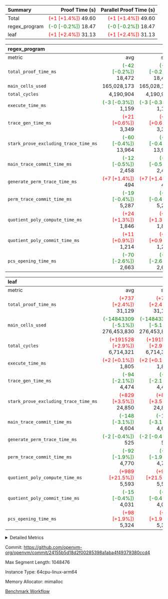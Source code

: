 | Summary | Proof Time (s) | Parallel Proof Time (s) |
|:---|---:|---:|
| Total | <span style='color: red'>(+1 [+1.4%])</span> 49.60 | <span style='color: red'>(+1 [+1.4%])</span> 49.60 |
| regex_program | <span style='color: green'>(-0 [-0.2%])</span> 18.47 | <span style='color: green'>(-0 [-0.2%])</span> 18.47 |
| leaf | <span style='color: red'>(+1 [+2.4%])</span> 31.13 | <span style='color: red'>(+1 [+2.4%])</span> 31.13 |


| regex_program |||||
|:---|---:|---:|---:|---:|
|metric|avg|sum|max|min|
| `total_proof_time_ms ` | <span style='color: green'>(-42 [-0.2%])</span> 18,472 | <span style='color: green'>(-42 [-0.2%])</span> 18,472 | <span style='color: green'>(-42 [-0.2%])</span> 18,472 | <span style='color: green'>(-42 [-0.2%])</span> 18,472 |
| `main_cells_used     ` |  165,028,173 |  165,028,173 |  165,028,173 |  165,028,173 |
| `total_cycles        ` |  4,190,904 |  4,190,904 |  4,190,904 |  4,190,904 |
| `execute_time_ms     ` | <span style='color: green'>(-3 [-0.3%])</span> 1,159 | <span style='color: green'>(-3 [-0.3%])</span> 1,159 | <span style='color: green'>(-3 [-0.3%])</span> 1,159 | <span style='color: green'>(-3 [-0.3%])</span> 1,159 |
| `trace_gen_time_ms   ` | <span style='color: red'>(+21 [+0.6%])</span> 3,349 | <span style='color: red'>(+21 [+0.6%])</span> 3,349 | <span style='color: red'>(+21 [+0.6%])</span> 3,349 | <span style='color: red'>(+21 [+0.6%])</span> 3,349 |
| `stark_prove_excluding_trace_time_ms` | <span style='color: green'>(-60 [-0.4%])</span> 13,964 | <span style='color: green'>(-60 [-0.4%])</span> 13,964 | <span style='color: green'>(-60 [-0.4%])</span> 13,964 | <span style='color: green'>(-60 [-0.4%])</span> 13,964 |
| `main_trace_commit_time_ms` | <span style='color: green'>(-12 [-0.5%])</span> 2,458 | <span style='color: green'>(-12 [-0.5%])</span> 2,458 | <span style='color: green'>(-12 [-0.5%])</span> 2,458 | <span style='color: green'>(-12 [-0.5%])</span> 2,458 |
| `generate_perm_trace_time_ms` | <span style='color: red'>(+7 [+1.4%])</span> 494 | <span style='color: red'>(+7 [+1.4%])</span> 494 | <span style='color: red'>(+7 [+1.4%])</span> 494 | <span style='color: red'>(+7 [+1.4%])</span> 494 |
| `perm_trace_commit_time_ms` | <span style='color: green'>(-19 [-0.4%])</span> 5,287 | <span style='color: green'>(-19 [-0.4%])</span> 5,287 | <span style='color: green'>(-19 [-0.4%])</span> 5,287 | <span style='color: green'>(-19 [-0.4%])</span> 5,287 |
| `quotient_poly_compute_time_ms` | <span style='color: red'>(+24 [+1.3%])</span> 1,846 | <span style='color: red'>(+24 [+1.3%])</span> 1,846 | <span style='color: red'>(+24 [+1.3%])</span> 1,846 | <span style='color: red'>(+24 [+1.3%])</span> 1,846 |
| `quotient_poly_commit_time_ms` | <span style='color: red'>(+11 [+0.9%])</span> 1,214 | <span style='color: red'>(+11 [+0.9%])</span> 1,214 | <span style='color: red'>(+11 [+0.9%])</span> 1,214 | <span style='color: red'>(+11 [+0.9%])</span> 1,214 |
| `pcs_opening_time_ms ` | <span style='color: green'>(-70 [-2.6%])</span> 2,663 | <span style='color: green'>(-70 [-2.6%])</span> 2,663 | <span style='color: green'>(-70 [-2.6%])</span> 2,663 | <span style='color: green'>(-70 [-2.6%])</span> 2,663 |

| leaf |||||
|:---|---:|---:|---:|---:|
|metric|avg|sum|max|min|
| `total_proof_time_ms ` | <span style='color: red'>(+737 [+2.4%])</span> 31,129 | <span style='color: red'>(+737 [+2.4%])</span> 31,129 | <span style='color: red'>(+737 [+2.4%])</span> 31,129 | <span style='color: red'>(+737 [+2.4%])</span> 31,129 |
| `main_cells_used     ` | <span style='color: green'>(-14843309 [-5.1%])</span> 276,453,830 | <span style='color: green'>(-14843309 [-5.1%])</span> 276,453,830 | <span style='color: green'>(-14843309 [-5.1%])</span> 276,453,830 | <span style='color: green'>(-14843309 [-5.1%])</span> 276,453,830 |
| `total_cycles        ` | <span style='color: red'>(+191528 [+2.9%])</span> 6,714,321 | <span style='color: red'>(+191528 [+2.9%])</span> 6,714,321 | <span style='color: red'>(+191528 [+2.9%])</span> 6,714,321 | <span style='color: red'>(+191528 [+2.9%])</span> 6,714,321 |
| `execute_time_ms     ` | <span style='color: red'>(+2 [+0.1%])</span> 1,805 | <span style='color: red'>(+2 [+0.1%])</span> 1,805 | <span style='color: red'>(+2 [+0.1%])</span> 1,805 | <span style='color: red'>(+2 [+0.1%])</span> 1,805 |
| `trace_gen_time_ms   ` | <span style='color: green'>(-94 [-2.1%])</span> 4,474 | <span style='color: green'>(-94 [-2.1%])</span> 4,474 | <span style='color: green'>(-94 [-2.1%])</span> 4,474 | <span style='color: green'>(-94 [-2.1%])</span> 4,474 |
| `stark_prove_excluding_trace_time_ms` | <span style='color: red'>(+829 [+3.5%])</span> 24,850 | <span style='color: red'>(+829 [+3.5%])</span> 24,850 | <span style='color: red'>(+829 [+3.5%])</span> 24,850 | <span style='color: red'>(+829 [+3.5%])</span> 24,850 |
| `main_trace_commit_time_ms` | <span style='color: green'>(-148 [-3.1%])</span> 4,604 | <span style='color: green'>(-148 [-3.1%])</span> 4,604 | <span style='color: green'>(-148 [-3.1%])</span> 4,604 | <span style='color: green'>(-148 [-3.1%])</span> 4,604 |
| `generate_perm_trace_time_ms` | <span style='color: green'>(-2 [-0.4%])</span> 525 | <span style='color: green'>(-2 [-0.4%])</span> 525 | <span style='color: green'>(-2 [-0.4%])</span> 525 | <span style='color: green'>(-2 [-0.4%])</span> 525 |
| `perm_trace_commit_time_ms` | <span style='color: green'>(-92 [-1.9%])</span> 4,770 | <span style='color: green'>(-92 [-1.9%])</span> 4,770 | <span style='color: green'>(-92 [-1.9%])</span> 4,770 | <span style='color: green'>(-92 [-1.9%])</span> 4,770 |
| `quotient_poly_compute_time_ms` | <span style='color: red'>(+989 [+21.5%])</span> 5,593 | <span style='color: red'>(+989 [+21.5%])</span> 5,593 | <span style='color: red'>(+989 [+21.5%])</span> 5,593 | <span style='color: red'>(+989 [+21.5%])</span> 5,593 |
| `quotient_poly_commit_time_ms` | <span style='color: green'>(-15 [-0.4%])</span> 4,031 | <span style='color: green'>(-15 [-0.4%])</span> 4,031 | <span style='color: green'>(-15 [-0.4%])</span> 4,031 | <span style='color: green'>(-15 [-0.4%])</span> 4,031 |
| `pcs_opening_time_ms ` | <span style='color: red'>(+98 [+1.9%])</span> 5,324 | <span style='color: red'>(+98 [+1.9%])</span> 5,324 | <span style='color: red'>(+98 [+1.9%])</span> 5,324 | <span style='color: red'>(+98 [+1.9%])</span> 5,324 |



<details>
<summary>Detailed Metrics</summary>

| group | num_segments | keygen_time_ms | commit_exe_time_ms |
| --- | --- | --- | --- |
| regex_program | 1 | 727 | 46 | 

| group | air_name | quotient_deg | interactions | constraints |
| --- | --- | --- | --- | --- |
| leaf | AccessAdapterAir<2> | 4 | 5 | 12 | 
| leaf | AccessAdapterAir<4> | 4 | 5 | 12 | 
| leaf | AccessAdapterAir<8> | 4 | 5 | 12 | 
| leaf | FriReducedOpeningAir | 4 | 35 | 59 | 
| leaf | NativePoseidon2Air<BabyBearParameters>, 1> | 4 | 31 | 302 | 
| leaf | PhantomAir | 4 | 3 | 4 | 
| leaf | ProgramAir | 1 | 1 | 4 | 
| leaf | VariableRangeCheckerAir | 1 | 1 | 4 | 
| leaf | VmAirWrapper<BranchNativeAdapterAir, BranchEqualCoreAir<1> | 2 | 11 | 23 | 
| leaf | VmAirWrapper<JalNativeAdapterAir, JalCoreAir> | 4 | 7 | 6 | 
| leaf | VmAirWrapper<NativeAdapterAir<2, 0>, PublicValuesCoreAir> | 4 | 11 | 23 | 
| leaf | VmAirWrapper<NativeAdapterAir<2, 1>, FieldArithmeticCoreAir> | 4 | 15 | 23 | 
| leaf | VmAirWrapper<NativeLoadStoreAdapterAir<1>, NativeLoadStoreCoreAir<1> | 4 | 15 | 24 | 
| leaf | VmAirWrapper<NativeVectorizedAdapterAir<4>, FieldExtensionCoreAir> | 4 | 15 | 23 | 
| leaf | VmConnectorAir | 4 | 3 | 8 | 
| leaf | VolatileBoundaryAir | 4 | 4 | 16 | 
| regex_program | AccessAdapterAir<16> | 2 | 5 | 14 | 
| regex_program | AccessAdapterAir<2> | 2 | 5 | 14 | 
| regex_program | AccessAdapterAir<32> | 2 | 5 | 14 | 
| regex_program | AccessAdapterAir<4> | 2 | 5 | 14 | 
| regex_program | AccessAdapterAir<64> | 2 | 5 | 14 | 
| regex_program | AccessAdapterAir<8> | 2 | 5 | 14 | 
| regex_program | BitwiseOperationLookupAir<8> | 2 | 2 | 4 | 
| regex_program | KeccakVmAir | 2 | 321 | 4,571 | 
| regex_program | MemoryMerkleAir<8> | 2 | 4 | 40 | 
| regex_program | PersistentBoundaryAir<8> | 2 | 3 | 6 | 
| regex_program | PhantomAir | 2 | 3 | 5 | 
| regex_program | Poseidon2PeripheryAir<BabyBearParameters>, 1> | 2 | 1 | 286 | 
| regex_program | ProgramAir | 1 | 1 | 4 | 
| regex_program | RangeTupleCheckerAir<2> | 1 | 1 | 4 | 
| regex_program | VariableRangeCheckerAir | 1 | 1 | 4 | 
| regex_program | VmAirWrapper<Rv32BaseAluAdapterAir, BaseAluCoreAir<4, 8> | 2 | 19 | 43 | 
| regex_program | VmAirWrapper<Rv32BaseAluAdapterAir, LessThanCoreAir<4, 8> | 2 | 17 | 39 | 
| regex_program | VmAirWrapper<Rv32BaseAluAdapterAir, ShiftCoreAir<4, 8> | 2 | 23 | 90 | 
| regex_program | VmAirWrapper<Rv32BranchAdapterAir, BranchEqualCoreAir<4> | 2 | 11 | 25 | 
| regex_program | VmAirWrapper<Rv32BranchAdapterAir, BranchLessThanCoreAir<4, 8> | 2 | 13 | 41 | 
| regex_program | VmAirWrapper<Rv32CondRdWriteAdapterAir, Rv32JalLuiCoreAir> | 2 | 10 | 22 | 
| regex_program | VmAirWrapper<Rv32HintStoreAdapterAir, Rv32HintStoreCoreAir> | 2 | 15 | 17 | 
| regex_program | VmAirWrapper<Rv32JalrAdapterAir, Rv32JalrCoreAir> | 2 | 16 | 20 | 
| regex_program | VmAirWrapper<Rv32LoadStoreAdapterAir, LoadSignExtendCoreAir<4, 8> | 2 | 18 | 33 | 
| regex_program | VmAirWrapper<Rv32LoadStoreAdapterAir, LoadStoreCoreAir<4> | 2 | 17 | 38 | 
| regex_program | VmAirWrapper<Rv32MultAdapterAir, DivRemCoreAir<4, 8> | 2 | 25 | 88 | 
| regex_program | VmAirWrapper<Rv32MultAdapterAir, MulHCoreAir<4, 8> | 2 | 24 | 38 | 
| regex_program | VmAirWrapper<Rv32MultAdapterAir, MultiplicationCoreAir<4, 8> | 2 | 19 | 26 | 
| regex_program | VmAirWrapper<Rv32RdWriteAdapterAir, Rv32AuipcCoreAir> | 2 | 11 | 15 | 
| regex_program | VmConnectorAir | 2 | 3 | 9 | 

| group | air_name | idx | rows | prep_cols | perm_cols | main_cols | cells |
| --- | --- | --- | --- | --- | --- | --- | --- |
| leaf | AccessAdapterAir<2> | 0 | 2,097,152 |  | 16 | 11 | 56,623,104 | 
| leaf | AccessAdapterAir<4> | 0 | 1,048,576 |  | 16 | 13 | 30,408,704 | 
| leaf | AccessAdapterAir<8> | 0 | 131,072 |  | 16 | 17 | 4,325,376 | 
| leaf | FriReducedOpeningAir | 0 | 1,048,576 |  | 76 | 64 | 146,800,640 | 
| leaf | NativePoseidon2Air<BabyBearParameters>, 1> | 0 | 65,536 |  | 36 | 348 | 25,165,824 | 
| leaf | PhantomAir | 0 | 65,536 |  | 8 | 6 | 917,504 | 
| leaf | ProgramAir | 0 | 524,288 |  | 8 | 10 | 9,437,184 | 
| leaf | VariableRangeCheckerAir | 0 | 262,144 | 2 | 8 | 1 | 2,359,296 | 
| leaf | VmAirWrapper<BranchNativeAdapterAir, BranchEqualCoreAir<1> | 0 | 2,097,152 |  | 28 | 23 | 106,954,752 | 
| leaf | VmAirWrapper<JalNativeAdapterAir, JalCoreAir> | 0 | 131,072 |  | 12 | 10 | 2,883,584 | 
| leaf | VmAirWrapper<NativeAdapterAir<2, 0>, PublicValuesCoreAir> | 0 | 64 |  | 16 | 23 | 2,496 | 
| leaf | VmAirWrapper<NativeAdapterAir<2, 1>, FieldArithmeticCoreAir> | 0 | 4,194,304 |  | 20 | 30 | 209,715,200 | 
| leaf | VmAirWrapper<NativeLoadStoreAdapterAir<1>, NativeLoadStoreCoreAir<1> | 0 | 2,097,152 |  | 20 | 31 | 106,954,752 | 
| leaf | VmAirWrapper<NativeVectorizedAdapterAir<4>, FieldExtensionCoreAir> | 0 | 131,072 |  | 20 | 40 | 7,864,320 | 
| leaf | VmConnectorAir | 0 | 2 | 1 | 8 | 4 | 24 | 
| leaf | VolatileBoundaryAir | 0 | 1,048,576 |  | 8 | 11 | 19,922,944 | 

| group | air_name | segment | rows | prep_cols | perm_cols | main_cols | cells |
| --- | --- | --- | --- | --- | --- | --- | --- |
| regex_program | AccessAdapterAir<2> | 0 | 64 |  | 24 | 11 | 2,240 | 
| regex_program | AccessAdapterAir<4> | 0 | 32 |  | 24 | 13 | 1,184 | 
| regex_program | AccessAdapterAir<8> | 0 | 131,072 |  | 24 | 17 | 5,373,952 | 
| regex_program | BitwiseOperationLookupAir<8> | 0 | 65,536 | 3 | 8 | 2 | 655,360 | 
| regex_program | KeccakVmAir | 0 | 32 |  | 1,288 | 3,164 | 142,464 | 
| regex_program | MemoryMerkleAir<8> | 0 | 131,072 |  | 20 | 32 | 6,815,744 | 
| regex_program | PersistentBoundaryAir<8> | 0 | 131,072 |  | 12 | 20 | 4,194,304 | 
| regex_program | PhantomAir | 0 | 512 |  | 12 | 6 | 9,216 | 
| regex_program | Poseidon2PeripheryAir<BabyBearParameters>, 1> | 0 | 16,384 |  | 8 | 300 | 5,046,272 | 
| regex_program | ProgramAir | 0 | 131,072 |  | 8 | 10 | 2,359,296 | 
| regex_program | RangeTupleCheckerAir<2> | 0 | 524,288 | 2 | 8 | 1 | 4,718,592 | 
| regex_program | VariableRangeCheckerAir | 0 | 262,144 | 2 | 8 | 1 | 2,359,296 | 
| regex_program | VmAirWrapper<Rv32BaseAluAdapterAir, BaseAluCoreAir<4, 8> | 0 | 2,097,152 |  | 80 | 36 | 243,269,632 | 
| regex_program | VmAirWrapper<Rv32BaseAluAdapterAir, LessThanCoreAir<4, 8> | 0 | 65,536 |  | 40 | 37 | 5,046,272 | 
| regex_program | VmAirWrapper<Rv32BaseAluAdapterAir, ShiftCoreAir<4, 8> | 0 | 262,144 |  | 52 | 53 | 27,525,120 | 
| regex_program | VmAirWrapper<Rv32BranchAdapterAir, BranchEqualCoreAir<4> | 0 | 524,288 |  | 48 | 26 | 38,797,312 | 
| regex_program | VmAirWrapper<Rv32BranchAdapterAir, BranchLessThanCoreAir<4, 8> | 0 | 262,144 |  | 56 | 32 | 23,068,672 | 
| regex_program | VmAirWrapper<Rv32CondRdWriteAdapterAir, Rv32JalLuiCoreAir> | 0 | 131,072 |  | 44 | 18 | 8,126,464 | 
| regex_program | VmAirWrapper<Rv32HintStoreAdapterAir, Rv32HintStoreCoreAir> | 0 | 16,384 |  | 36 | 26 | 1,015,808 | 
| regex_program | VmAirWrapper<Rv32JalrAdapterAir, Rv32JalrCoreAir> | 0 | 131,072 |  | 36 | 28 | 8,388,608 | 
| regex_program | VmAirWrapper<Rv32LoadStoreAdapterAir, LoadSignExtendCoreAir<4, 8> | 0 | 1,024 |  | 76 | 35 | 113,664 | 
| regex_program | VmAirWrapper<Rv32LoadStoreAdapterAir, LoadStoreCoreAir<4> | 0 | 2,097,152 |  | 72 | 40 | 234,881,024 | 
| regex_program | VmAirWrapper<Rv32MultAdapterAir, DivRemCoreAir<4, 8> | 0 | 128 |  | 104 | 57 | 20,608 | 
| regex_program | VmAirWrapper<Rv32MultAdapterAir, MulHCoreAir<4, 8> | 0 | 256 |  | 100 | 39 | 35,584 | 
| regex_program | VmAirWrapper<Rv32MultAdapterAir, MultiplicationCoreAir<4, 8> | 0 | 65,536 |  | 80 | 31 | 7,274,496 | 
| regex_program | VmAirWrapper<Rv32RdWriteAdapterAir, Rv32AuipcCoreAir> | 0 | 65,536 |  | 28 | 21 | 3,211,264 | 
| regex_program | VmConnectorAir | 0 | 2 | 1 | 12 | 4 | 32 | 

| group | idx | trace_gen_time_ms | total_proof_time_ms | total_cycles | total_cells | stark_prove_excluding_trace_time_ms | quotient_poly_compute_time_ms | quotient_poly_commit_time_ms | perm_trace_commit_time_ms | pcs_opening_time_ms | main_trace_commit_time_ms | main_cells_used | generate_perm_trace_time_ms | execute_time_ms |
| --- | --- | --- | --- | --- | --- | --- | --- | --- | --- | --- | --- | --- | --- | --- |
| leaf | 0 | 4,474 | 31,129 | 6,714,321 | 730,335,704 | 24,850 | 5,593 | 4,031 | 4,770 | 5,324 | 4,604 | 276,453,830 | 525 | 1,805 | 

| group | segment | trace_gen_time_ms | total_proof_time_ms | total_cycles | total_cells | stark_prove_excluding_trace_time_ms | quotient_poly_compute_time_ms | quotient_poly_commit_time_ms | perm_trace_commit_time_ms | pcs_opening_time_ms | main_trace_commit_time_ms | main_cells_used | generate_perm_trace_time_ms | execute_time_ms |
| --- | --- | --- | --- | --- | --- | --- | --- | --- | --- | --- | --- | --- | --- | --- |
| regex_program | 0 | 3,349 | 18,472 | 4,190,904 | 632,452,480 | 13,964 | 1,846 | 1,214 | 5,287 | 2,663 | 2,458 | 165,028,173 | 494 | 1,159 | 

</details>


Commit: https://github.com/openvm-org/openvm/commit/24155b5d18d2f00285398a1aba4f49379380ccd4

Max Segment Length: 1048476

Instance Type: 64cpu-linux-arm64

Memory Allocator: mimalloc

[Benchmark Workflow](https://github.com/openvm-org/openvm/actions/runs/12685049623)
